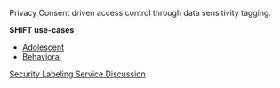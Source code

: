 Privacy Consent driven access control through data sensitivity tagging.

**SHIFT use-cases**

- [Adolescent](adolescent.html)
- [Behavioral](behavioral.html)

[Security Labeling Service Discussion](sls.html)
